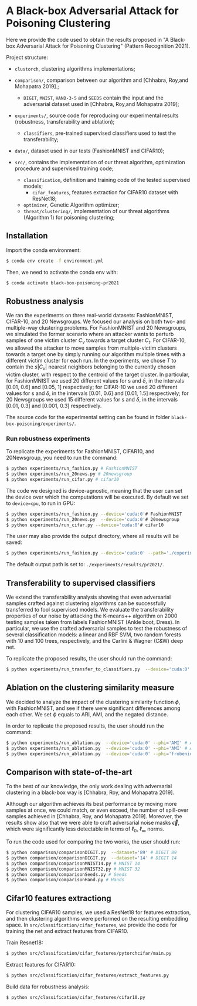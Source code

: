 # A Black-box Adversarial Attack for Poisoning Clustering
Here we provide the code used to obtain the results proposed in "A Black-box Adversarial Attack for Poisoning Clustering" (Pattern Recognition 2021).

Project structure:

 - `clustorch`, clustering algorithms implementations;
 
 - `comparison/`, comparison between our algorithm and [Chhabra, Roy,and Mohapatra 2019].;
    - `DIGIT`, `MNIST`, `HAND-3-5` and `SEEDS` contain the input and the adversarial dataset 
       used in [Chhabra, Roy,and Mohapatra 2019];
    
 - `experiments/`, source code for reproducing our experimental results (robustness, transferability  and ablation);
    - `classifiers`, pre-trained supervised classifiers used to test the transferability;
    
 - `data/`, dataset used in our tests (FashionMNIST and CIFAR10);
 
 - `src/`, contains the implementation of our threat algorithm, optimization procedure and 
            supervised training code;
    - `classification`, definition and training code of the tested supervised models;
        - `cifar_features`, features extraction for CIFAR10 dataset with ResNet18;
    - `optimizer`, Genetic Algorithm optimizer;
    - `threat/clustering/`, implementation of our threat algorithms (Algorithm 1) for poisoning
     clustering;

## Installation
Import the conda environment:
```bash
$ conda env create -f environment.yml
```
Then, we need to activate the conda env with:
```bash
$ conda activate black-box-poisoning-pr2021
```

## Robustness analysis

We ran the experiments on three real-world datasets: FashionMNIST, CIFAR-10, and 20 Newsgroups. We focused our analysis on both two- and multiple-way clustering problems. For FashionMNIST and 20 Newsgroups, we simulated the former scenario where an attacker wants to perturb samples of one victim cluster $`C_v`$ towards a target cluster $`C_t`$. For CIFAR-10, we allowed the attacker to move samples from multiple-victim clusters towards a target one by simply running our algorithm multiple times with a different victim cluster for each run. 
In the experiments, we chose $`T`$ to contain the $`s|C_v|`$ nearest neighbors belonging to the currently chosen victim cluster, with respect to the centroid of the target cluster. In particular, for FashionMNIST we used 20 different values for s and $`\delta`$, in the intervals [0.01, 0.6] and [0.05, 1] respectively; for CIFAR-10 we used 20 different values for s and $`\delta`$, in the intervals [0.01, 0.6] and [0.01, 1.5] respectively; for 20 Newsgroups we used 15 different values for s and $`\delta`$, in the intervals [0.01, 0.3] and [0.001, 0.3] respectively.

The source code for the experimental setting can be found in folder `black-box-poisoning/experiments/`.

### Run robustness experiments
To replicate the experiments for FashionMNIST, CIFAR10, and 20Newsgroup, you need to run the command:
```bash
$ python experiments/run_fashion.py # FashionMNIST
$ python experiments/run_20news.py # 20newsgroup
$ python experiments/run_cifar.py # cifar10
```
The code we designed is device-agnostic, meaning that the user can set the device over which the computations will be executed. By default we set to `device=cpu`, to run in GPU:
```bash
$ python experiments/run_fashion.py --device='cuda:0'# FashionMNIST
$ python experiments/run_20news.py  --device='cuda:0'# 20newsgroup
$ python experiments/run_cifar.py --device='cuda:0'# cifar10
```

The user may also provide the output directory, where all results will be saved:
```bash
$ python experiments/run_fashion.py --device='cuda:0' --path='./experiments/results/' # FashionMNIST
```
The default output path is set to: `./experiments/results/pr2021/`.

## Transferability to supervised classifiers
We extend the transferability analysis showing that even adversarial samples crafted against clustering algorithms can be successfully transferred to fool supervised models. 
We evaluate the transferability properties of our noise by attacking the K-means++ algorithm on 2000 testing samples taken from labels FashionMNIST (Ankle boot, Dress). 
In particular, we use the crafted adversarial samples to test the robustness of several classification models: a linear and RBF SVM, two random forests with 10 and 100 trees, respectively, and the Carlini \& Wagner (C\&W) deep net. 

To replicate the proposed results, the user should run the command:
```bash
$ python experiments/run_transfer_to_classifiers.py  --device='cuda:0'
```

## Ablation on the clustering similarity measure

We decided to analyze the impact of the clustering similarity function $`\phi`$, with FashionMNIST, and see if there were significant differences among each other. We set $`\phi`$ equals to ARI, AMI, and the negated distance.

In order to replicate the proposed results, the user should run the command:
```bash
$ python experiments/run_ablation.py  --device='cuda:0' --phi='AMI' # AMI curve
$ python experiments/run_ablation.py  --device='cuda:0' --phi='AMI' # ARI curve
$ python experiments/run_ablation.py  --device='cuda:0' --phi='frobenius' # Frobenius curve
```

## Comparison with state-of-the-art
To the best of our knowledge, the only work dealing with adversarial clustering in a black-box way is [Chhabra, Roy, and Mohapatra 2019]. 

Although our algorithm achieves its best performance by moving more samples at once, we could match, or even exceed, the number of spill-over samples achieved in [Chhabra, Roy, and Mohapatra 2019]. Moreover, the results show also that we were able to craft adversarial noise masks $`\vec{\epsilon}`$, which were significantly less detectable in terms of $`\ell_0`$, $`\ell_\infty`$ norms.

To run the code used for comparing the two works, the user should run:

```bash
$ python comparison/comparisonDIGIT.py  --dataset='89' # DIGIT 89
$ python comparison/comparisonDIGIT.py  --dataset='14' # DIGIT 14
$ python comparison/comparisonMNIST14.py # MNIST 14
$ python comparison/comparisonMNIST32.py # MNIST 32
$ python comparison/comparisonSeeds.py # Seeds
$ python comparison/comparisonHand.py # Hands
```


## Cifar10 features extractiong
For clustering CIFAR10 samples, we used a ResNet18 for features extraction, and then clustering algorithms were performed on the resulting embedding space. In `src/classification/cifar_features`, we provide the code for training the net and extract features from CIFAR10.

Train Resnet18:
```bash
$ python src/classification/cifar_features/pytorchcifar/main.py
```

Extract features for CIFAR10:
```bash
$ python src/classification/cifar_features/extract_features.py
```

Build data for robustness analysis:
```bash
$ python src/classification/cifar_features/cifar10.py
```
